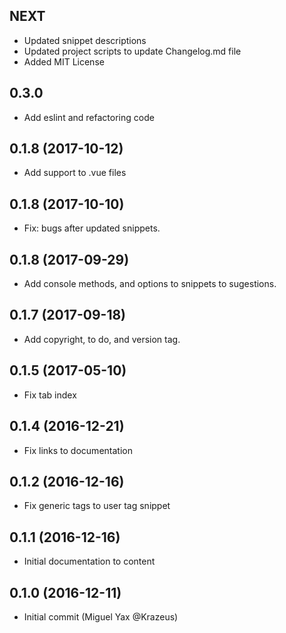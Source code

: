 ## NEXT 
- Updated snippet descriptions
- Updated project scripts to update Changelog.md file
- Added MIT License

## 0.3.0 
- Add eslint and refactoring code

## 0.1.8 (2017-10-12)

- Add support to .vue files

## 0.1.8 (2017-10-10)

- Fix: bugs after updated snippets.

## 0.1.8 (2017-09-29)

- Add console methods, and options to snippets to sugestions.  

## 0.1.7 (2017-09-18)

- Add copyright, to do, and version tag. 

## 0.1.5 (2017-05-10)

- Fix tab index

## 0.1.4 (2016-12-21)

- Fix links to documentation

## 0.1.2 (2016-12-16)

- Fix generic tags to user tag snippet

## 0.1.1 (2016-12-16)

- Initial documentation to content

## 0.1.0 (2016-12-11)

- Initial commit (Miguel Yax @Krazeus)